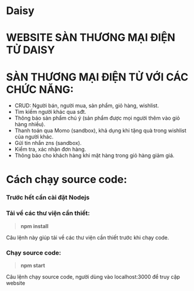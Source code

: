 # Daisy
# WEBSITE SÀN THƯƠNG MẠI ĐIỆN TỬ DAISY
# SÀN THƯƠNG MẠI ĐIỆN TỬ VỚI CÁC CHỨC NĂNG:
- CRUD: Người bán, người mua, sản phẩm, giỏ hàng, wishlist.
- Tìm kiếm người khác qua sđt.
- Thông báo sản phẩm chú ý (sản phẩm được mọi người thêm vào giỏ hàng nhiều).
- Thanh toán qua Momo (sandbox), khả dụng khi tặng quà trong wishlist của người khác.
- Gửi tin nhắn zns (sandbox).
- Kiểm tra, xác nhận đơn hàng.
- Thông báo cho khách hàng khi mặt hàng trong giỏ hàng giảm giá.
# Cách chạy source code:
### Trước hết cần cài đặt Nodejs
### Tải về các thư viện cần thiết:
> **npm install**

Câu lệnh này giúp tải về các thư viện cần thiết trước khi chạy code.
### Chạy source code:
> **npm start**

Câu lệnh chạy source code, người dùng vào localhost:3000 để truy cập website

